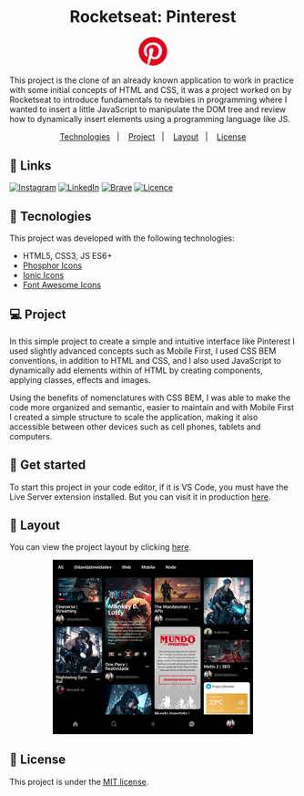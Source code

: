 <h1 align="center">Rocketseat: Pinterest</h1>

<p align="center">
  <img alt="logo" src=".github/logo.webp" width="10%">
</p>

This project is the clone of an already known application to work in practice with some initial concepts of HTML and CSS, it was a project worked on by Rocketseat to introduce fundamentals to newbies in programming where I wanted to insert a little JavaScript to manipulate the DOM tree and review how to dynamically insert elements using a programming language like JS.

<p align="center">
  <a href="#-tecnologies">Technologies</a>&nbsp;&nbsp;&nbsp;|&nbsp;&nbsp;&nbsp;
  <a href="#-project">Project</a>&nbsp;&nbsp;&nbsp;|&nbsp;&nbsp;&nbsp;
  <a href="#-layout">Layout</a>&nbsp;&nbsp;&nbsp;|&nbsp;&nbsp;&nbsp;
  <a href="#-license">License</a>
</p>

## 🔗 Links
[![Instagram](https://img.shields.io/badge/Instagram-%23E4405F.svg?style=for-the-badge&logo=Instagram&logoColor=white)](https://instagram.com/davidalmeidadev)
[![LinkedIn](https://img.shields.io/badge/linkedin-%230077B5.svg?style=for-the-badge&logo=linkedin&logoColor=white)](https://instagram.com/davidalmeidadev)
[![Brave](https://img.shields.io/badge/Portfolio-yellow?style=for-the-badge&logo=Brave&logoColor=white)](https://react-project-portfolio.vercel.app/)
[![Licence](https://img.shields.io/github/license/Ileriayo/markdown-badges?style=for-the-badge)](./LICENSE)

## 🚀 Tecnologies

This project was developed with the following technologies:

- HTML5, CSS3, JS ES6+
- [Phosphor Icons](https://phosphoricons.com/)
- [Ionic Icons](https://ionic.io/ionicons/usage)
- [Font Awesome Icons](https://fontawesome.com/)

## 💻 Project

In this simple project to create a simple and intuitive interface like Pinterest I used slightly advanced concepts such as Mobile First, I used CSS BEM conventions, in addition to HTML and CSS, and I also used JavaScript to dynamically add elements within of HTML by creating components, applying classes, effects and images.

Using the benefits of nomenclatures with CSS BEM, I was able to make the code more organized and semantic, easier to maintain and with Mobile First I created a simple structure to scale the application, making it also accessible between other devices such as cell phones, tablets and computers.

## 🏡 Get started

To start this project in your code editor, if it is VS Code, you must have the Live Server extension installed. But you can visit it in production [here](https://rocketseat-project-pinterest.vercel.app/).

## 🔖 Layout

You can view the project layout by clicking [here](https://br.pinterest.com/).

<p align="center">
  <img alt="layout" src=".github/layout.webp" width="70%">
</p>

## 📝 License

This project is under the [MIT license](./LICENSE).
